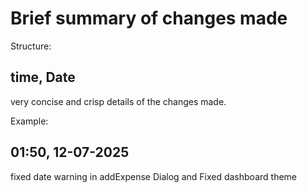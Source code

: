# Brief summary of changes made

Structure:
## time, Date
very concise and crisp details of the changes made.

Example:
## 01:50, 12-07-2025
fixed date warning in addExpense Dialog and Fixed dashboard theme 
